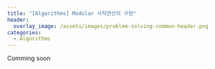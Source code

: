 ```yaml
---
title: "[Algorithms] Modular 사칙연산의 구현"
header:
  overlay_image: /assets/images/problem-solving-common-header.png
categories:
  - Algorithms
---
```


Comming soon